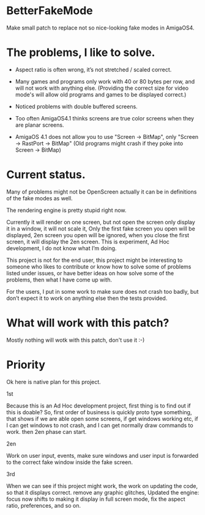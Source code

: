 # BetterFakeMode
Make small patch to replace not so nice-looking fake modes in AmigaOS4.

# The problems, I like to solve.

* Aspect ratio is often wrong, it’s not stretched / scaled correct.

* Many games and programs only work with 40 or 80 bytes per row,
and will not work with anything else. (Providing the correct size for video mode's
will allow old programs and games to be displayed correct.)

* Noticed problems with double buffered screens.

* Too often AmigaOS4.1 thinks screens are true color screens when they are planar screens.

* AmigaOS 4.1 does not allow you to use "Screen -> BitMap", only "Screen -> RastPort -> BitMap"
(Old programs might crash if they poke into Screen -> BitMap)

# Current status.

Many of problems might not be OpenScreen actually it can be in definitions of the fake modes as well.

The rendering engine is pretty stupid right now.

Currently it will render on one screen, but not open the screen only display it in a window, it will not scale it, 
Only the first fake screen you open will be displayed, 2en screen you open will be ignored, when you close the first screen, it will display the 2en screen.
This is experiment, Ad Hoc development, I do not know what I’m doing.

This project is not for the end user, this project might be interesting to someone who likes to contribute or know how to solve some of problems listed under issues, or have better ideas on how solve some of the problems, then what I have come up with.

For the users, I put in some work to make sure does not  crash too badly, 
but don’t expect it to work on anything else then the tests provided.

# What will work with this patch?

Mostly nothing will wotk with this patch, don't use it :-)

# Priority

Ok here is native plan for this project.

1st

Because this is an Ad Hoc development project, first thing is to find out if this is doable? So, first order of business is quickly proto type something, that shows if we are able open some screens, if get windows working etc, if I can get windows to not crash, and I can get normally draw commands to work. then 2en phase can start.

2en

Work on user input, events, make sure windows and user input is forwarded to the correct fake window inside the fake screen.

3rd

When we can see if this project might work, the work on updating the code, so that it displays correct. remove any graphic glitches,
Updated the engine: focus now shifts to making it display in full screen mode, fix the aspect ratio, preferences, and so on.
